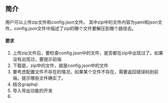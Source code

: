 ## 简介

用户可以上传zip文件和config.json文件。
其中zip中的文件内容为yaml和json文件。config.json文件中描述了zip的哪个文件要解压到哪个路径去。


#### 要求
1. 上传zip文件后，要检查config.json中的文件，是否都在zip中出现过了。如果没有出现过，要提示前端
2. 下载是，zip中的文件，就是config.json中的文件
3. 要考虑配置文件不存在的情况，如果某个文件不存在，需要返回错误码到前端，提示哪些文件确实了。
4. 结合graphql
5. 导入导出功能的开发
6. 

